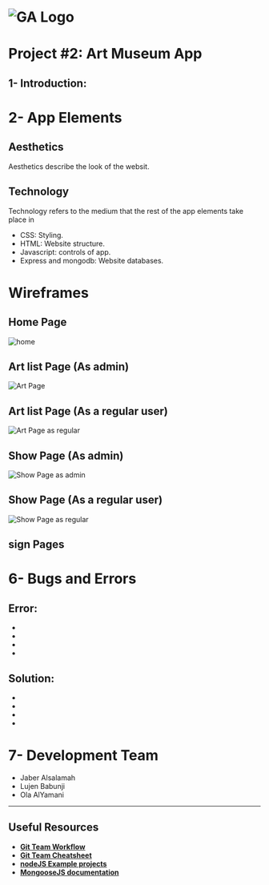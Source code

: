 # ![GA Logo](https://ga-dash.s3.amazonaws.com/production/assets/logo-9f88ae6c9c3871690e33280fcf557f33.png) 

# Project #2: Art Museum App

## 1- Introduction:

# 2- App Elements
## Aesthetics
Aesthetics describe the look of the websit.

## Technology
Technology refers to the medium that the rest of the app elements take place in
  - CSS: Styling.
  - HTML: Website structure.
  - Javascript: controls of app.
  - Express and mongodb: Website databases.

# Wireframes
## Home Page
![home](https://media.git.generalassemb.ly/user/26796/files/e3a8e780-74c8-11ea-93c1-57c502b3c083)

## Art list Page (As admin)
![Art Page](https://media.git.generalassemb.ly/user/26796/files/4bf7c900-74c9-11ea-80c5-3f1635a7410f)

## Art list Page (As a regular user)
![Art Page as regular](https://media.git.generalassemb.ly/user/26796/files/038cdb00-74ca-11ea-9e1d-569c6db07981)

## Show Page (As admin)
![Show Page as admin](https://media.git.generalassemb.ly/user/26796/files/a47b9600-74ca-11ea-8d34-c5b59301f13c)

## Show Page (As a regular user)
![Show Page as regular](https://media.git.generalassemb.ly/user/26796/files/c543eb80-74ca-11ea-9787-c9f8211eacb4)
## sign Pages




# 6- Bugs and Errors

## Error:
-
-
-
-
## Solution:
-
-
-
-

# 7- Development Team
- Jaber Alsalamah
- Lujen Babunji
- Ola AlYamani

---

## Useful Resources

- **[Git Team Workflow](https://www.atlassian.com/git/tutorials/comparing-workflows)**
- **[Git Team Cheatsheet](https://jameschambers.co/writing/git-team-workflow-cheatsheet/)**
- **[nodeJS Example projects](https://github.com/sqreen/awesome-nodejs-projects)**
- **[MongooseJS documentation](https://mongoosejs.com/docs/index.html)**
